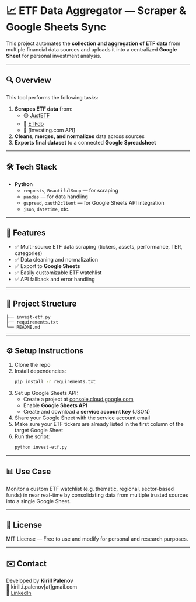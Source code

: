 # 📈 ETF Data Aggregator — Scraper & Google Sheets Sync

This project automates the **collection and aggregation of ETF data** from multiple financial data sources and uploads it into a centralized **Google Sheet** for personal investment analysis.

---

## 🔍 Overview

This tool performs the following tasks:

1. **Scrapes ETF data** from:
   - 🟡 [JustETF](https://www.justetf.com/)
   - 🔵 [ETFdb](https://etfdb.com/)
   - 🔧 [Investing.com API]
2. **Cleans, merges, and normalizes** data across sources
3. **Exports final dataset** to a connected **Google Spreadsheet**

---

## 🛠️ Tech Stack

- **Python**
  - `requests`, `BeautifulSoup` — for scraping
  - `pandas` — for data handling
  - `gspread`, `oauth2client` — for Google Sheets API integration
  - `json`, `datetime`, etc.

---

## 🧰 Features

- ✅ Multi-source ETF data scraping (tickers, assets, performance, TER, categories)
- ✅ Data cleaning and normalization
- ✅ Export to **Google Sheets**
- ✅ Easily customizable ETF watchlist
- ✅ API fallback and error handling

---

## 📁 Project Structure

```
├── invest-etf.py
├── requirements.txt
└── README.md
```

---

## ⚙️ Setup Instructions

1. Clone the repo
2. Install dependencies:
   ```bash
   pip install -r requirements.txt
   ```
3. Set up Google Sheets API:
   - Create a project at [console.cloud.google.com](https://console.cloud.google.com)
   - Enable **Google Sheets API**
   - Create and download a **service account key** (JSON)
4. Share your Google Sheet with the service account email
5. Make sure your ETF tickers are already listed in the first column of the target Google Sheet
6. Run the script:
   ```bash
   python invest-etf.py
   ```

---

## 📊 Use Case

Monitor a custom ETF watchlist (e.g. thematic, regional, sector-based funds) in near real-time by consolidating data from multiple trusted sources into a single Google Sheet.

---

## 📄 License

MIT License — Free to use and modify for personal and research purposes.

---

## ✉️ Contact

Developed by **Kirill Palenov**  
📧 kirill.i.palenov[at]gmail.com  
🔗 [LinkedIn](https://linkedin.com/in/kirillpalenov)
